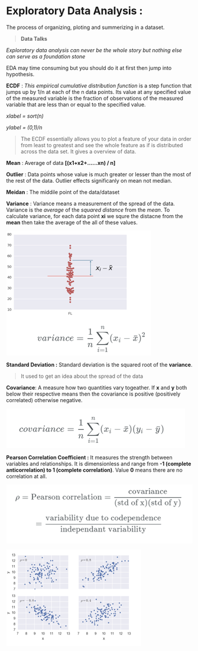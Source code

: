 **Exploratory Data Analysis :**
======
The process of organizing, ploting and summerizing in a dataset. 
> **Data Talks**

*Exploratory data analysis can never be the whole story but nothing else can serve as a foundation stone*

EDA may time consuming but you should do it at first then jump into hypothesis.  

**ECDF** :  *This empirical cumulative distribution function* is a step function that jumps up by 1/n at each of the n data points. Its value at any specified value of the measured variable is the fraction of observations of the measured variable that are less than or equal to the specified value.

*xlabel = sort(n)*

*ylabel = (0,1)/n*

> The ECDF essentially allows you to plot a feature of your data in order from least to greatest and see the whole feature as if is distributed across the data set. It gives a overview of data.

**Mean** : Average of data **[(x1+x2+......xn) / n]**

**Outlier** : Data points whose value is much greater or lesser than the most of the rest of the data. Outlier effects significanly on mean not median. 

**Meidan** : The middile point of the data/dataset

**Variance** : Variance means a measurement of the spread of the data. Variance is the *average* of the *squared distance* from the *mean*. To calculate variance, for each data point **xi** we squre the distacne from the **mean** then take the average of the all of these values. 

![Variance](/Images/variance.png)

**Standard Deviation :** Standard deviation is the squared root of the **variance**. 

> It used to get an idea about the spread of the data


**Covariance**: A measure how two quantities vary togeather. If **x** and **y** both below their 
respective means then the covariance is positive (positively correlated) otherwise negative.


![Covariance](/Images/covariance.png)

**Pearson Correlation Coefficient :** It measures the strength between variables and relationships. It is dimensionless and range from **-1 (complete anticorrelation) to 1 (complete correlation)**. Value **0** means there are no correlation at all.


![Pearson Correlation](/Images/pearson-correlation.png)


![Pearson Correlation](/Images/pearson-correlation_1.png)

